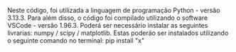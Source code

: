Neste código, foi utilizada a linguagem de programação Python - versão 3.13.3.
Para além disso, o código foi compilado utilizando o software VSCode - versão 1.96.3.
Poderá ser necessário instalar as seguintes livrarias: numpy / scipy / matplotlib.
Estas poderão ser instalados utilizando o seguinte comando no terminal: pip install "x"
